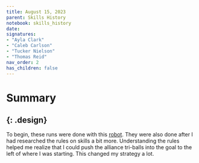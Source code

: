 ```yaml
---
title: August 15, 2023
parent: Skills History
notebook: skills_history
date:
signatures:
- "Ayla Clark"
- "Caleb Carlson"
- "Tucker Nielson"
- "Thomas Reid"
nav_order: 2
has_children: false
---
```

# Summary
{: .design}
---
To begin, these runs were done with this [robot](/docs/engineering/2023-06-08-ChassisPrototypeTests.html#construct). They were also done after I had researched the rules on skills a bit more. Understanding the rules helped me realize that I could push the alliance tri-balls into the goal to the left of where I was starting. This changed my strategy a lot.
<canvas id="SkillsHistory" to_date="2023-08-15"></canvas>

 